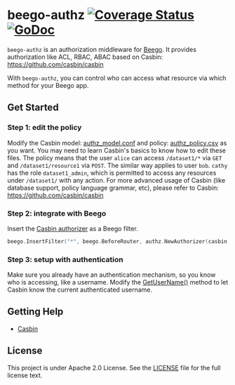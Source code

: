 # beego-authz [![Coverage Status](https://coveralls.io/repos/github/casbin/beego-authz/badge.svg?branch=master)](https://coveralls.io/github/casbin/beego-authz?branch=master) [![GoDoc](https://godoc.org/github.com/casbin/beego-authz?status.svg)](https://godoc.org/github.com/casbin/beego-authz)

``beego-authz`` is an authorization middleware for [Beego](https://beego.me/). It provides authorization like ACL, RBAC, ABAC based on Casbin: https://github.com/casbin/casbin

With ``beego-authz``, you can control who can access what resource via which method for your Beego app.

## Get Started

### Step 1: edit the policy

Modify the Casbin model: [authz_model.conf](https://github.com/casbin/beego-authz/blob/master/authz/authz_model.conf) and policy: [authz_policy.csv](https://github.com/casbin/beego-authz/blob/master/authz/authz_policy.csv) as you want. You may need to learn Casbin's basics to know how to edit these files. The policy means that the user ``alice`` can access ``/dataset1/*`` via ``GET`` and ``/dataset1/resource1`` via ``POST``. The similar way applies to user ``bob``. ``cathy`` has the role ``dataset1_admin``, which is permitted to access any resources under ``/dataset1/`` with any action. For more advanced usage of Casbin (like database support, policy language grammar, etc), please refer to Casbin: https://github.com/casbin/casbin

### Step 2: integrate with Beego

Insert the [Casbin authorizer](https://github.com/casbin/beego-authz/blob/master/authz/authz.go) as a Beego filter.

```go
beego.InsertFilter("*", beego.BeforeRouter, authz.NewAuthorizer(casbin.NewEnforcer("authz_model.conf", "authz_policy.csv")))
```

### Step 3: setup with authentication

Make sure you already have an authentication mechanism, so you know who is accessing, like a username. Modify the [GetUserName()](https://github.com/casbin/beego-authz/blob/master/authz/authz.go#L68-L71) method to let Casbin know the current authenticated username.

## Getting Help

- [Casbin](https://github.com/casbin/casbin)

## License

This project is under Apache 2.0 License. See the [LICENSE](https://github.com/casbin/beego-authz/blob/master/LICENSE) file for the full license text.
